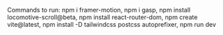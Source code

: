 Commands to run:
 npm i framer-motion,
 npm i gasp, 
 npm install locomotive-scroll@beta, 
 npm install react-router-dom, 
 npm create vite@latest, 
 npm install -D tailwindcss postcss autoprefixer, 
 npm run dev
